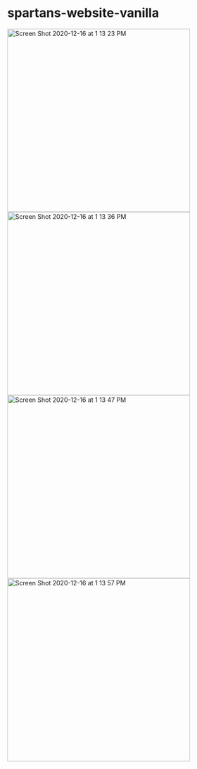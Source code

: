 # spartans-website-vanilla
<img width="415" alt="Screen Shot 2020-12-16 at 1 13 23 PM" src="https://user-images.githubusercontent.com/29005515/102396116-9bbbe900-3fa1-11eb-8512-0aa83effcb6e.png">
<img width="415" alt="Screen Shot 2020-12-16 at 1 13 36 PM" src="https://user-images.githubusercontent.com/29005515/102396170-aeceb900-3fa1-11eb-9f18-ebd7dad7e70f.png">
<img width="415" alt="Screen Shot 2020-12-16 at 1 13 47 PM" src="https://user-images.githubusercontent.com/29005515/102396221-c148f280-3fa1-11eb-87d1-e3126f6fc3f3.png">
<img width="415" alt="Screen Shot 2020-12-16 at 1 13 57 PM" src="https://user-images.githubusercontent.com/29005515/102396250-ca39c400-3fa1-11eb-9bc0-cd8334a83853.png">
